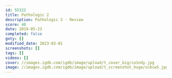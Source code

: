 ```yaml
---
id: 55322
title: Pathologic 2
description: Pathologic 2 - Review
score: 40
date: 2019-05-23
completed: false
goty: []
modified_date: 2023-03-01
screenshots: []
tags: []
videos: []
cover: //images.igdb.com/igdb/image/upload/t_cover_big/co1ndy.jpg
image: //images.igdb.com/igdb/image/upload/t_screenshot_huge/sc6cw5.jpg
---
```

